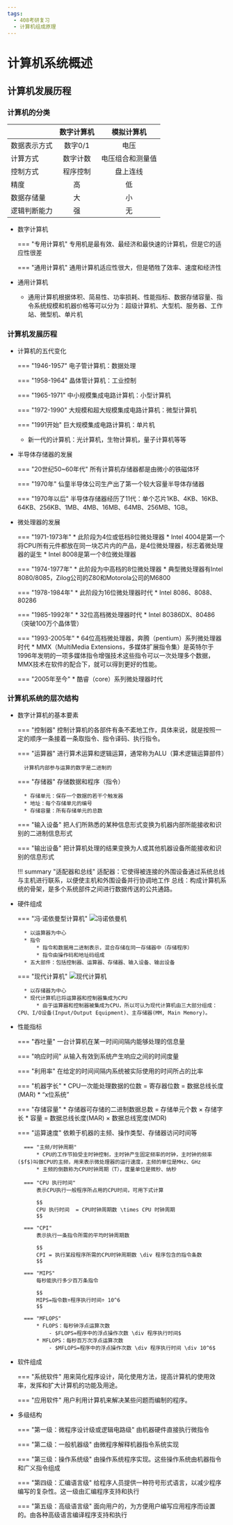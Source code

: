 ```yaml
---
tags:
  - 408考研复习
  - 计算机组成原理
---
```


计算机系统概述
===

## 计算机发展历程

### 计算机的分类

||数字计算机|模拟计算机|
|:--|:--:|:--:|
|数据表示方式|数字0/1|电压|
|计算方式|数字计数|电压组合和测量值|
|控制方式|程序控制|盘上连线|
|精度|高|低|
|数据存储量|大|小|
|逻辑判断能力|强|无|

* 数字计算机

    === "专用计算机"
        专用机是最有效、最经济和最快速的计算机，但是它的适应性很差

    === "通用计算机"
        通用计算机适应性很大，但是牺牲了效率、速度和经济性

* 通用计算机
    * 通用计算机根据体积、简易性、功率损耗、性能指标、数据存储容量、指令系统规模和机器价格等可以分为：超级计算机、大型机、服务器、工作站、微型机、单片机

### 计算机发展历程
* 计算机的五代变化

    === "1946-1957"
        电子管计算机：数据处理

    === "1958-1964"
        晶体管计算机：工业控制

    === "1965-1971"
        中小规模集成电路计算机：小型计算机

    === "1972-1990"
        大规模和超大规模集成电路计算机：微型计算机

    === "1991开始"
        巨大规模集成电路计算机：单片机

    * 新一代的计算机：光计算机，生物计算机，量子计算机等等

* 半导体存储器的发展

    === "20世纪50~60年代"
        所有计算机存储器都是由微小的铁磁体环

    === "1970年"
        仙童半导体公司生产出了第一个较大容量半导体存储器

    === "1970年以后"
        半导体存储器经历了11代：单个芯片1KB、4KB、16KB、64KB、256KB、1MB、4MB、16MB、64MB、256MB、1GB。

* 微处理器的发展

    === "1971-1973年"
        * 此阶段为4位或低档8位微处理器
        * Intel 4004是第一个将CPU所有元件都放在同一块芯片内的产品，是4位微处理器，标志着微处理器的诞生
        * Intel 8008是第一个8位微处理器

    === "1974-1977年"
        * 此阶段为中高档的8位微处理器
        * 典型微处理器有Intel 8080/8085，Zilog公司的Z80和Motorola公司的M6800

    === "1978-1984年"
        * 此阶段为16位微处理器时代
        * Intel 8086、8088、80286

    === "1985-1992年"
        * 32位高档微处理器时代
        * Intel 80386DX、80486（突破100万个晶体管）

    === "1993-2005年"
        * 64位高档微处理器，奔腾（pentium）系列微处理器时代
        * MMX（MultiMedia Extensions，多媒体扩展指令集）是英特尔于1996年发明的一项多媒体指令增强技术这些指令可以一次处理多个数据，MMX技术在软件的配合下，就可以得到更好的性能。

    === "2005年至今"
        * 酷睿（core）系列微处理器时代

### 计算机系统的层次结构
* 数字计算机的基本要素

    === "控制器"
        控制计算机的各部件有条不紊地工作，具体来说，就是按照一定的顺序一条接着一条取指令、指令译码、执行指令。

    === "运算器"
        进行算术运算和逻辑运算，通常称为ALU（算术逻辑运算部件）

        计算机内部参与运算的数字是二进制的

    === "存储器"
        存储数据和程序（指令）

        * 存储单元：保存一个数据的若干个触发器
        * 地址：每个存储单元的编号
        * 存储容量：所有存储单元的总数

    === "输入设备"
        把人们所熟悉的某种信息形式变换为机器内部所能接收和识别的二进制信息形式

    === "输出设备"
        把计算机处理的结果变换为人或其他机器设备所能接收和识别的信息形式

    !!! summary "适配器和总线"
        适配器：它使得被连接的外围设备通过系统总线与主机进行联系，以便使主机和外围设备并行协调地工作
        总线：构成计算机系统的骨架，是多个系统部件之间进行数据传送的公共通路。

* 硬件组成

    === "冯·诺依曼型计算机"
        ![冯诺依曼机](asset-img/1_von.png)

        * 以运算器为中心
        * 指令
            * 指令和数据用二进制表示，混合存储在同一存储器中（存储程序）
            * 指令由操作码和地址码组成
        * 五大部件：包括控制器、运算器、存储器、输入设备、输出设备

    === "现代计算机"
        ![现代计算机](asset-img/1_modern.png)

        * 以存储器为中心
        * 现代计算机已将运算器和控制器集成为CPU
            * 由于运算器和控制器被集成为CPU，所以可认为现代计算机由三大部分组成：CPU、I/O设备(Input/Output Equipment)、主存储器(MM, Main Memory)。

* 性能指标

    === "吞吐量"
        一台计算机在某一时间间隔内能够处理的信息量

    === "响应时间"
        从输入有效到系统产生响应之间的时间度量

    === "利用率"
        在给定的时间间隔内系统被实际使用的时间所占的比率

    === "机器字长"
        * CPU一次能处理数据的位数 = 寄存器位数 = 数据总线长度(MAR)
        * “x位系统”

    === "存储容量"
        * 存储器可存储的二进制数据总数 = 存储单元个数 &times; 存储字长
        * 容量 = 数据总线长度(MAR) &times; 数据总线宽度(MDR)

    === "运算速度"
        依赖于机器的主频、操作类型、存储器访问时间等

        === "主频/时钟周期"
            * CPU的工作节拍受主时钟控制，主时钟产生固定频率的时钟，主时钟的频率($f$)叫做CPU的主频，用来表示微处理器的运行速度，主频的单位是MHz、GHz
            * 主频的倒数称为CPU时钟周期（T），度量单位是微秒、纳秒

        === "CPU 执行时间"
            表示CPU执行一般程序所占用的CPU时间，可用下式计算

            $$
            CPU 执行时间  = CPU时钟周期数 \times CPU 时钟周期
            $$

        === "CPI"
            表示执行一条指令所需的平均时钟周期数

            $$
            CPI = 执行某段程序所需的CPU时钟周期数 \div 程序包含的指令条数
            $$

        === "MIPS"
            每秒能执行多少百万条指令

            $$
            MIPS=指令数÷程序执行时间÷ 10^6
            $$

        === "MFLOPS"
            * FLOPS：每秒钟浮点运算次数
                - $FLOPS=程序中的浮点操作次数 \div 程序执行时间$
            * MFLOPS：每秒百万次浮点运算次数
                - $MFLOPS=程序中的浮点操作次数 \div 程序执行时间 \div 10^6$

* 软件组成

    === "系统软件"
        用来简化程序设计，简化使用方法，提高计算机的使用效率，发挥和扩大计算机的功能及用途。

    === "应用软件"
        用户利用计算机来解决某些问题而编制的程序。

* 多级结构

    === "第一级：微程序设计级或逻辑电路级"
        由机器硬件直接执行微指令

    === "第二级：一般机器级"
        由微程序解释机器指令系统实现

    === "第三级：操作系统级"
        由操作系统程序实现。这些操作系统由机器指令和广义指令组成

    === "第四级：汇编语言级"
        给程序人员提供一种符号形式语言，以减少程序编写的复杂性。这一级由汇编程序支持和执行

    === "第五级：高级语言级"
        面向用户的，为方便用户编写应用程序而设置的。由各种高级语言编译程序支持和执行
